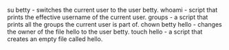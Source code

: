 su betty - switches the current user to the user betty.
whoami - script that prints the effective username of the current user.
groups - a script that prints all the groups the current user is part of.
chown betty hello - changes the owner of the file hello to the user betty.
touch hello - a script that creates an empty file called hello.

